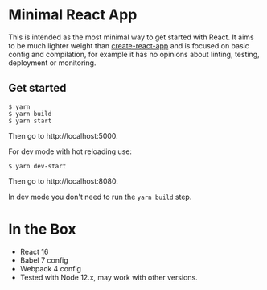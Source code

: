 # Minimal React App

This is intended as the most minimal way to get started with React. It aims to be much lighter weight than [create-react-app][] and is focused on basic config and compilation, for example it has no opinions about linting, testing, deployment or monitoring.

## Get started

```
$ yarn
$ yarn build
$ yarn start
```

Then go to http://localhost:5000.

For dev mode with hot reloading use:

```
$ yarn dev-start
```

Then go to http://localhost:8080.

In dev mode you don't need to run the `yarn build` step.

# In the Box

* React 16
* Babel 7 config
* Webpack 4 config
* Tested with Node 12.x, may work with other versions.

[create-react-app]:https://github.com/facebook/create-react-app

